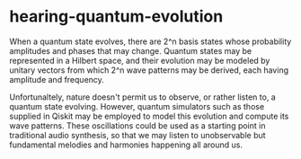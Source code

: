 # hearing-quantum-evolution
When a quantum state evolves, there are 2^n basis states whose probability amplitudes and phases that may change. Quantum states may be represented in a Hilbert space, and their evolution may be modeled by unitary vectors from which 2^n wave patterns may be derived, each having amplitude and frequency. 

Unfortunaltely, nature doesn't permit us to observe, or rather listen to, a quantum state evolving. However, quantum simulators such as those supplied in Qiskit may be employed to model this evolution and compute its wave patterns. These oscillations could be used as a starting point in traditional audio synthesis, so that we may listen to unobservable but fundamental melodies and harmonies happening all around us.
